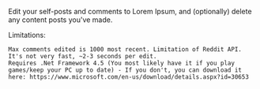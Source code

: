 

Edit your self-posts and comments to Lorem Ipsum, and (optionally) delete any content posts you've made.

Limitations:

    Max comments edited is 1000 most recent. Limitation of Reddit API.
    It's not very fast, ~2-3 seconds per edit.
    Requires .Net Framework 4.5 (You most likely have it if you play games/keep your PC up to date) - If you don't, you can download it here: https://www.microsoft.com/en-us/download/details.aspx?id=30653
